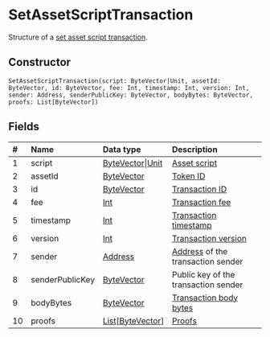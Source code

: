 # SetAssetScriptTransaction

Structure of a [set asset script transaction](/en/blockchain/transaction-type/set-asset-script-transaction.md).

## Constructor

``` ride
SetAssetScriptTransaction(script: ByteVector|Unit, assetId: ByteVector, id: ByteVector, fee: Int, timestamp: Int, version: Int, sender: Address, senderPublicKey: ByteVector, bodyBytes: ByteVector, proofs: List[ByteVector])
```

## Fields

| # | Name | Data type | Description |
| :--- | :--- | :--- | :--- |
| 1 | script | [ByteVector](/en/ride/data-types/byte-vector.md)&#124;[Unit](/en/ride/data-types/unit.md) | [Asset script](/en/ride/script/script-types/asset-script.md) |
| 2 | assetId | [ByteVector](/en/ride/data-types/byte-vector.md) | [Token ID](/en/blockchain/token/token-id.md) |
| 3 | id | [ByteVector](/en/ride/data-types/byte-vector.md) | [Transaction ID](/en/blockchain/transaction/transaction-id.md) |
| 4 | fee | [Int](/en/ride/data-types/int.md) | [Transaction fee](/en/blockchain/transaction/transaction-fee.md) |
| 5 | timestamp | [Int](/en/ride/data-types/int.md) | [Transaction timestamp](/en/blockchain/transaction/transaction-timestamp.md) |
| 6 | version | [Int](/en/ride/data-types/int.md) | [Transaction version](/en/blockchain/transaction/transaction-version.md) |
| 7 | sender | [Address](/en/ride/structures/common-structures/address.md) | [Address](/en/blockchain/account/address.md) of the transaction sender |
| 8 | senderPublicKey | [ByteVector](/en/ride/data-types/byte-vector.md) | Public key of the transaction sender |
| 9 | bodyBytes | [ByteVector](/en/ride/data-types/byte-vector.md) | [Transaction body bytes](/en/blockchain/transaction/transaction-body-bytes.md) |
| 10 | proofs | [List](/en/ride/data-types/list.md)[[ByteVector](/en/ride/data-types/byte-vector.md)] | [Proofs](/en/blockchain/transaction/transaction-proof.md) |

